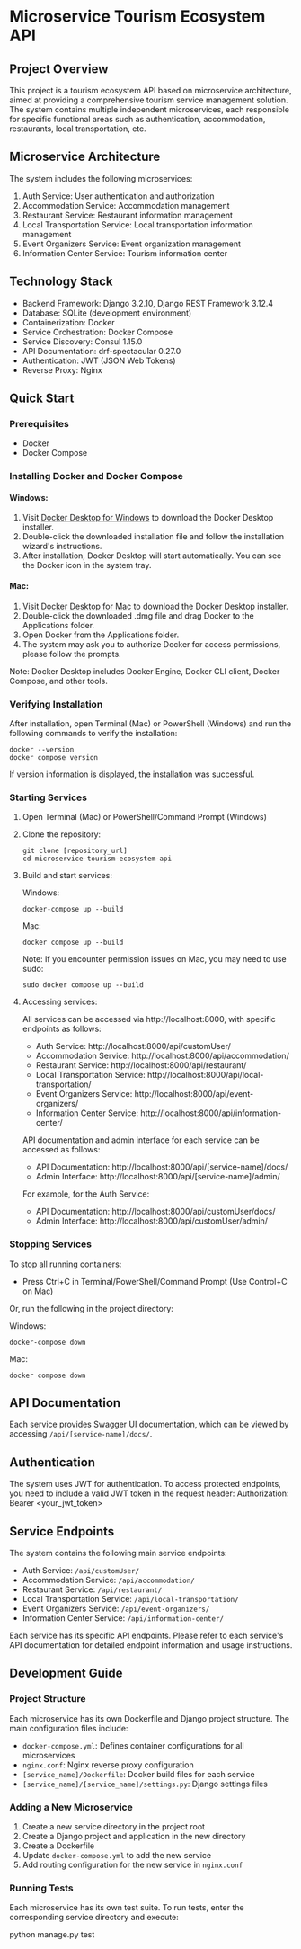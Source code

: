 # Microservice Tourism Ecosystem API

## Project Overview

This project is a tourism ecosystem API based on microservice architecture, aimed at providing a comprehensive tourism service management solution. The system contains multiple independent microservices, each responsible for specific functional areas such as authentication, accommodation, restaurants, local transportation, etc.

## Microservice Architecture

The system includes the following microservices:

1. Auth Service: User authentication and authorization
2. Accommodation Service: Accommodation management
3. Restaurant Service: Restaurant information management
4. Local Transportation Service: Local transportation information management
5. Event Organizers Service: Event organization management
6. Information Center Service: Tourism information center

## Technology Stack

- Backend Framework: Django 3.2.10, Django REST Framework 3.12.4
- Database: SQLite (development environment)
- Containerization: Docker
- Service Orchestration: Docker Compose
- Service Discovery: Consul 1.15.0
- API Documentation: drf-spectacular 0.27.0
- Authentication: JWT (JSON Web Tokens)
- Reverse Proxy: Nginx

## Quick Start

### Prerequisites

- Docker
- Docker Compose

### Installing Docker and Docker Compose

#### Windows:
1. Visit [Docker Desktop for Windows](https://www.docker.com/products/docker-desktop) to download the Docker Desktop installer.
2. Double-click the downloaded installation file and follow the installation wizard's instructions.
3. After installation, Docker Desktop will start automatically. You can see the Docker icon in the system tray.

#### Mac:
1. Visit [Docker Desktop for Mac](https://www.docker.com/products/docker-desktop) to download the Docker Desktop installer.
2. Double-click the downloaded .dmg file and drag Docker to the Applications folder.
3. Open Docker from the Applications folder.
4. The system may ask you to authorize Docker for access permissions, please follow the prompts.

Note: Docker Desktop includes Docker Engine, Docker CLI client, Docker Compose, and other tools.

### Verifying Installation

After installation, open Terminal (Mac) or PowerShell (Windows) and run the following commands to verify the installation:

```
docker --version
docker compose version
```

If version information is displayed, the installation was successful.

### Starting Services

1. Open Terminal (Mac) or PowerShell/Command Prompt (Windows)
2. Clone the repository:
   ```
   git clone [repository_url]
   cd microservice-tourism-ecosystem-api
   ```
3. Build and start services:

   Windows:
   ```
   docker-compose up --build
   ```

   Mac:
   ```
   docker compose up --build
   ```

   Note: If you encounter permission issues on Mac, you may need to use sudo:
   ```
   sudo docker compose up --build
   ```

4. Accessing services:

   All services can be accessed via http://localhost:8000, with specific endpoints as follows:

   - Auth Service: http://localhost:8000/api/customUser/
   - Accommodation Service: http://localhost:8000/api/accommodation/
   - Restaurant Service: http://localhost:8000/api/restaurant/
   - Local Transportation Service: http://localhost:8000/api/local-transportation/
   - Event Organizers Service: http://localhost:8000/api/event-organizers/
   - Information Center Service: http://localhost:8000/api/information-center/

   API documentation and admin interface for each service can be accessed as follows:
   - API Documentation: http://localhost:8000/api/[service-name]/docs/
   - Admin Interface: http://localhost:8000/api/[service-name]/admin/

   For example, for the Auth Service:
   - API Documentation: http://localhost:8000/api/customUser/docs/
   - Admin Interface: http://localhost:8000/api/customUser/admin/

### Stopping Services

To stop all running containers:

- Press Ctrl+C in Terminal/PowerShell/Command Prompt (Use Control+C on Mac)

Or, run the following in the project directory:

Windows:
```
docker-compose down
```

Mac:
```
docker compose down
```

## API Documentation

Each service provides Swagger UI documentation, which can be viewed by accessing `/api/[service-name]/docs/`.

## Authentication

The system uses JWT for authentication. To access protected endpoints, you need to include a valid JWT token in the request header: Authorization: Bearer <your_jwt_token>

## Service Endpoints

The system contains the following main service endpoints:

- Auth Service: `/api/customUser/`
- Accommodation Service: `/api/accommodation/`
- Restaurant Service: `/api/restaurant/`
- Local Transportation Service: `/api/local-transportation/`
- Event Organizers Service: `/api/event-organizers/`
- Information Center Service: `/api/information-center/`

Each service has its specific API endpoints. Please refer to each service's API documentation for detailed endpoint information and usage instructions.

## Development Guide

### Project Structure

Each microservice has its own Dockerfile and Django project structure. The main configuration files include:

- `docker-compose.yml`: Defines container configurations for all microservices
- `nginx.conf`: Nginx reverse proxy configuration
- `[service_name]/Dockerfile`: Docker build files for each service
- `[service_name]/[service_name]/settings.py`: Django settings files

### Adding a New Microservice

1. Create a new service directory in the project root
2. Create a Django project and application in the new directory
3. Create a Dockerfile
4. Update `docker-compose.yml` to add the new service
5. Add routing configuration for the new service in `nginx.conf`

### Running Tests

Each microservice has its own test suite. To run tests, enter the corresponding service directory and execute:

python manage.py test
